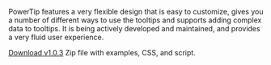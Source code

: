 PowerTip features a very flexible design that is easy to customize, gives you a number of different ways to use the tooltips and supports adding complex data to tooltips. It is being actively developed and maintained, and provides a very fluid user experience.

<p id="buttons">
<a href="https://github.com/downloads/stevenbenner/jquery-powertip/jquery.powertip-1.0.4.zip" class="button">Download v1.0.3</a>
<span>Zip file with examples, CSS, and script.</span>
</p>
